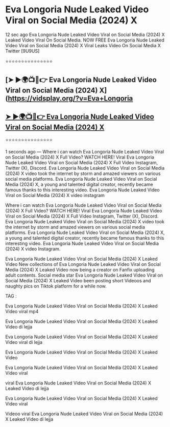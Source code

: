 ﻿# Eva Longoria Nude Leaked Video Viral on Social Media (2024) X



12 sec ago Eva Longoria Nude Leaked Video Viral on Social Media (2024) X Leaked Video Viral On Social Media. NOW FREE Eva Longoria Nude Leaked Video Viral on Social Media (2024) X Viral Leaks Video On Social Media X Twitter [9U9US]

⭐⭐⭐⭐⭐⭐⭐⭐⭐⭐⭐⭐⭐⭐⭐

## [➤ ►🌍📺📱👉 Eva Longoria Nude Leaked Video Viral on Social Media (2024) X](https://vidsplay.org/?v=Eva+Longoria

## [➤ ►🌍📺📱👉 Eva Longoria Nude Leaked Video Viral on Social Media (2024) X](https://vidsplay.org/?v=Eva+Longoria)


⭐⭐⭐⭐⭐⭐⭐⭐⭐⭐⭐⭐⭐⭐⭐



1 seconds ago — Where i can watch Eva Longoria Nude Leaked Video Viral on Social Media (2024) X Full Video? WATCH HERE! Viral Eva Longoria Nude Leaked Video Viral on Social Media (2024) X Full Video Instagram, Twitter (X), Discord. Eva Longoria Nude Leaked Video Viral on Social Media (2024) X video took the internet by storm and amazed viewers on various social media platforms. Eva Longoria Nude Leaked Video Viral on Social Media (2024) X, a young and talented digital creator, recently became famous thanks to this interesting video. Eva Longoria Nude Leaked Video Viral on Social Media (2024) X video instagram

Where i can watch Eva Longoria Nude Leaked Video Viral on Social Media (2024) X Full Video? WATCH HERE! Viral Eva Longoria Nude Leaked Video Viral on Social Media (2024) X Full Video Instagram, Twitter (X), Discord. Eva Longoria Nude Leaked Video Viral on Social Media (2024) X video took the internet by storm and amazed viewers on various social media platforms. Eva Longoria Nude Leaked Video Viral on Social Media (2024) X, a young and talented digital creator, recently became famous thanks to this interesting video. Eva Longoria Nude Leaked Video Viral on Social Media (2024) X video Instagram.

Eva Longoria Nude Leaked Video Viral on Social Media (2024) X Leaked Video New collections of Eva Longoria Nude Leaked Video Viral on Social Media (2024) X Leaked Video now being a creator on Fanfix uploading adult contents. Social media star Eva Longoria Nude Leaked Video Viral on Social Media (2024) X Leaked Video been posting short Videoos and naughty pics on Tiktok platform for a while now.

TAG :

 

Eva Longoria Nude Leaked Video Viral on Social Media (2024) X Leaked Video viral mp4

 

Eva Longoria Nude Leaked Video Viral on Social Media (2024) X Leaked Video di lejja

 

Eva Longoria Nude Leaked Video Viral on Social Media (2024) X Leaked Video viral di lejja

 

Eva Longoria Nude Leaked Video Viral on Social Media (2024) X Leaked Video

 

Eva Longoria Nude Leaked Video Viral on Social Media (2024) X Leaked Video viral

 

viral Eva Longoria Nude Leaked Video Viral on Social Media (2024) X Leaked Video di lejja

 

Eva Longoria Nude Leaked Video Viral on Social Media (2024) X Leaked Video viral

 

Videoo viral Eva Longoria Nude Leaked Video Viral on Social Media (2024) X Leaked Video di lejja